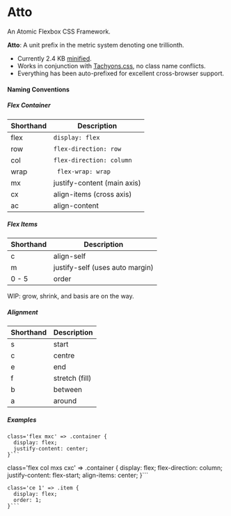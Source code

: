 # Atto
An Atomic Flexbox CSS Framework.

**Atto**: A unit prefix in the metric system denoting one trillionth.

+ Currently 2.4 KB [minified](http://www.minifier.org/).
+ Works in conjunction with [Tachyons.css](http://tachyons.io/), no class name conflicts.
+ Everything has been auto-prefixed for excellent cross-browser support.

#### Naming Conventions

##### Flex Container

|Shorthand	|Description|
|---|---|
|flex	|`display: flex`|
|row	|`flex-direction: row`|
|col	|`flex-direction: column`|
|wrap	|` flex-wrap: wrap`|
|mx	|justify-content (main axis)|
|cx	|align-items (cross axis)|
|ac	|align-content |

##### Flex Items

|Shorthand	|Description|
|---|---|
|c	| align-self|
|m	| justify-self (uses auto margin)|
|0 - 5	| order |

WIP: grow, shrink, and basis are on the way.

##### Alignment

|Shorthand	|Description|
|---|---|
|s	| start|
|c	| centre|
|e	| end|
|f	| stretch (fill)|
|b	| between |
|a	| around|

##### Examples

```
class='flex mxc' => .container {
  display: flex;
  justify-content: center;
}```

```
class='flex col mxs cxc' => .container {
  display: flex;
  flex-direction: column;
  justify-content: flex-start;
  align-items: center;
}```

```
class='ce 1' => .item {
  display: flex;
  order: 1;
}```
